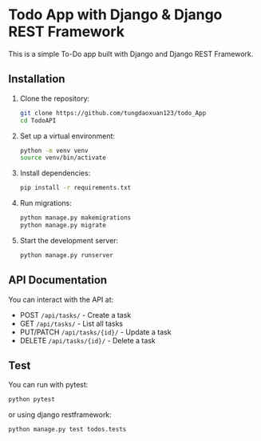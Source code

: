 # Todo App with Django & Django REST Framework

This is a simple To-Do app built with Django and Django REST Framework.

## Installation

1. Clone the repository:
   ```bash
   git clone https://github.com/tungdaoxuan123/todo_App
   cd TodoAPI
   ```

2. Set up a virtual environment:
   ```bash
   python -m venv venv
   source venv/bin/activate 
   ```

3. Install dependencies:
   ```bash
   pip install -r requirements.txt
   ```

4. Run migrations:
   ```bash
   python manage.py makemigrations
   python manage.py migrate
   ```

5. Start the development server:
   ```bash
   python manage.py runserver
   ```

## API Documentation

You can interact with the API at:
- POST `/api/tasks/` - Create a task
- GET `/api/tasks/` - List all tasks
- PUT/PATCH `/api/tasks/{id}/` - Update a task
- DELETE `/api/tasks/{id}/` - Delete a task

## Test

You can run with pytest:
```bash
python pytest
```

or using django restframework:
```bash
python manage.py test todos.tests
```
